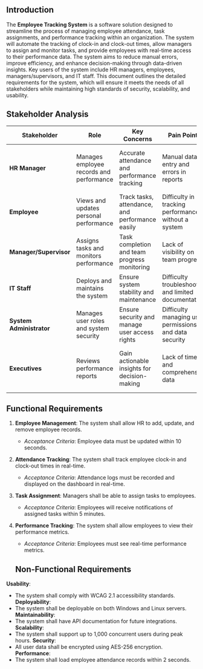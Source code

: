 ## Introduction

The **Employee Tracking System** is a software solution designed to streamline the process of managing employee attendance, task assignments, and performance tracking within an organization. The system will automate the tracking of clock-in and clock-out times, allow managers to assign and monitor tasks, and provide employees with real-time access to their performance data. The system aims to reduce manual errors, improve efficiency, and enhance decision-making through data-driven insights. Key users of the system include HR managers, employees, managers/supervisors, and IT staff. This document outlines the detailed requirements for the system, which will ensure it meets the needs of all stakeholders while maintaining high standards of security, scalability, and usability.

## Stakeholder Analysis

| **Stakeholder**        | **Role**                                        | **Key Concerns**                                   | **Pain Points**                                      | **Success Metrics**                                    |
|------------------------|-------------------------------------------------|----------------------------------------------------|------------------------------------------------------|-------------------------------------------------------|
| **HR Manager**          | Manages employee records and performance        | Accurate attendance and performance tracking       | Manual data entry and errors in reports               | 95% attendance accuracy, 30% reduced administrative time|
| **Employee**            | Views and updates personal performance          | Track tasks, attendance, and performance easily    | Difficulty in tracking performance without a system   | 100% user adoption, real-time task updates             |
| **Manager/Supervisor**  | Assigns tasks and monitors performance          | Task completion and team progress monitoring       | Lack of visibility on team progress                   | 90% on-time task completion rate                       |
| **IT Staff**            | Deploys and maintains the system                | Ensure system stability and maintenance            | Difficulty troubleshooting and limited documentation   | 20% reduction in downtime                             |
| **System Administrator**| Manages user roles and system security          | Ensure security and manage user access rights      | Difficulty managing user permissions and data security | No security breaches, 30% reduction in access errors  |
| **Executives**          | Reviews performance reports                     | Gain actionable insights for decision-making       | Lack of timely and comprehensive data                 | 20% improvement in data-driven decision-making         |

## **Functional Requirements**

1. **Employee Management**: The system shall allow HR to add, update, and remove employee records.
   - *Acceptance Criteria*: Employee data must be updated within 10 seconds.
2. **Attendance Tracking**: The system shall track employee clock-in and clock-out times in real-time.
   - *Acceptance Criteria*: Attendance logs must be recorded and displayed on the dashboard in real-time.
3. **Task Assignment**: Managers shall be able to assign tasks to employees.
   - *Acceptance Criteria*: Employees will receive notifications of assigned tasks within 5 minutes.
4. **Performance Tracking**: The system shall allow employees to view their performance metrics.
   - *Acceptance Criteria*: Employees must see real-time performance metrics.
   
   ## **Non-Functional Requirements**

**Usability**:
- The system shall comply with WCAG 2.1 accessibility standards.
**Deployability**:
- The system shall be deployable on both Windows and Linux servers.
**Maintainability**:
- The system shall have API documentation for future integrations.
**Scalability**:
- The system shall support up to 1,000 concurrent users during peak hours.
**Security**:
- All user data shall be encrypted using AES-256 encryption.
**Performance**:
- The system shall load employee attendance records within 2 seconds.

